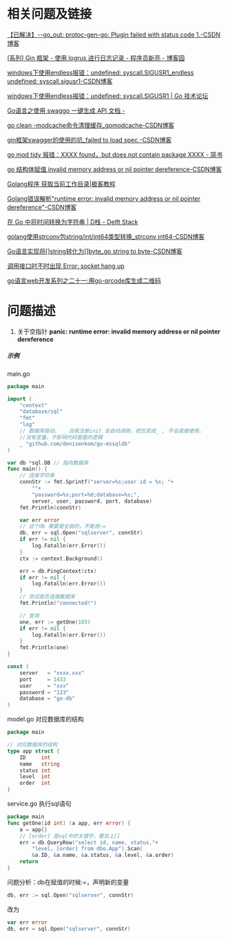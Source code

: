 # 相关问题及链接

[【已解决】--go_out: protoc-gen-go: Plugin failed with status code 1.-CSDN博客](https://blog.csdn.net/js010111/article/details/125392266)

[[系列] Gin 框架 - 使用 logrus 进行日志记录 - 程序员新亮 - 博客园](https://www.cnblogs.com/xinliangcoder/p/11212573.html)

[windows下使用endless报错：undefined: syscall.SIGUSR1_endless undefined: syscall.sigusr1-CSDN博客](https://blog.csdn.net/qq_28466271/article/details/116521955)

[windows下使用endless报错：undefined: syscall.SIGUSR1 | Go 技术论坛](https://learnku.com/articles/51696)

[Go语言之使用 swaggo 一键生成 API 文档 -](https://www.lixueduan.com/posts/go/swagger/)

[go clean -modcache命令清理缓存_gomodcache-CSDN博客](https://blog.csdn.net/a772304419/article/details/139283012)

[gin框架swagger的使用的坑_failed to load spec.-CSDN博客](https://blog.csdn.net/weixin_43249914/article/details/103035711)

[go mod tidy 报错：XXXX found，but does not contain package XXXX - 简书](https://www.jianshu.com/p/937eff8e48c7)

[go 结构体赋值 invalid memory address or nil pointer dereference-CSDN博客](https://blog.csdn.net/m0_37929803/article/details/107322805)

[Golang程序 获取当前工作目录|极客教程](https://geek-docs.com/go-tutorials/go-articles/t_golang-program-to-get-current-working-directory.html)

[Golang错误解析&#34;runtime error: invalid memory address or nil pointer dereference&#34;-CSDN博客](https://blog.csdn.net/m0_37422289/article/details/102677610)

[在 Go 中将时间转换为字符串 | D栈 - Delft Stack](https://www.delftstack.com/zh/howto/go/convert-time-to-string-in-go/)

[golang使用strconv包string/int/int64类型转换_strconv int64-CSDN博客](https://blog.csdn.net/cnwyt/article/details/95386285)

[Go语言实现将[]string转化为[]byte_go string to byte-CSDN博客](https://blog.csdn.net/john_f_lau/article/details/51475995)

[调用接口时不时出现 Error: socket hang up](https://blog.csdn.net/fang0604631023/article/details/136175538)

[go语言web开发系列之二十一:用go-qrcode库生成二维码](https://blog.csdn.net/weixin_43881017/article/details/112790066)

# 问题描述

1. 关于空指针
**panic: runtime error: invalid memory address or nil pointer dereference**

##### 示例
main.go
```go
package main

import (
	"context"
	"database/sql"
	"fmt"
	"log"
	// 数据库驱动， _ 自我注册init 会自动调用。把包变成_ , 不会直接使用。
	//没有变量，不影响代码里面的逻辑
	_ "github.com/denisenkom/go-mssqldb"
)

var db *sql.DB // 指向数据库
func main() {
	// 连接字符串
	connStr := fmt.Sprintf("server=%s;user id = %s; "+
		""+
		"password=%s;port=%d;database=%s;",
		server, user, password, port, database)
	fmt.Println(connStr)

	var err error
	// 这个db 需要是全局的，不能用:= 
	db, err = sql.Open("sqlserver", connStr)
	if err != nil {
		log.Fatalln(err.Error())
	}
	ctx := context.Background()

	err = db.PingContext(ctx)
	if err != nil {
		log.Fatalln(err.Error())
	}
	// 测试是否连接数据库
	fmt.Println("connected!")

	// 查询
	one, err := getOne(103)
	if err != nil {
		log.Fatalln(err.Error())
	}
	fmt.Println(one)
}

const (
	server   = "xxxx.xxx"
	port     = 1433
	user     = "xxx"
	password = "123"
	database = "go-db"
)
```
model.go 对应数据库的结构
```go
package main

// 对应数据库的结构
type app struct {
	ID     int
	name   string
	status int
	level  int
	order  int
}
```
service.go 执行sql语句
```go
package main
func getOne(id int) (a app, err error) {
    a = app{}
    // [order] 是sql中的关键字，需加上[]
    err = db.QueryRow("select id, name, status,"+
        "level, [order] from dbo.App").Scan(
        &a.ID, &a.name, &a.status, &a.level, &a.order)
	return
}
```
问题分析：db在赋值的时候:=，声明新的变量
```go
db, err := sql.Open("sqlserver", connStr)
```
改为
```go
var err error
db, err = sql.Open("sqlserver", connStr)
```
